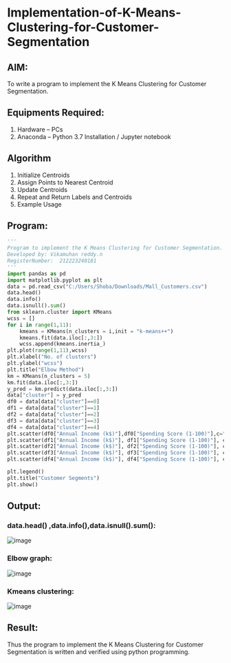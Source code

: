 # Implementation-of-K-Means-Clustering-for-Customer-Segmentation

## AIM:
To write a program to implement the K Means Clustering for Customer Segmentation.

## Equipments Required:
1. Hardware – PCs
2. Anaconda – Python 3.7 Installation / Jupyter notebook

## Algorithm
1. Initialize Centroids
2. Assign Points to Nearest Centroid
3. Update Centroids
4. Repeat and Return Labels and Centroids
5. Example Usage

## Program:
```py
'''
Program to implement the K Means Clustering for Customer Segmentation.
Developed by: Vikamuhan reddy.n 
RegisterNumber:  212223240181
'''
import pandas as pd
import matplotlib.pyplot as plt
data = pd.read_csv("C:/Users/Shoba/Downloads/Mall_Customers.csv")
data.head()
data.info()
data.isnull().sum()
from sklearn.cluster import KMeans
wcss = []
for i in range(1,11):
    kmeans = KMeans(n_clusters = i,init = "k-means++")
    kmeans.fit(data.iloc[:,3:]) 
    wcss.append(kmeans.inertia_)
plt.plot(range(1,11),wcss)
plt.xlabel("No. of clusters")
plt.ylabel("wcss")
plt.title("Elbow Method")
km = KMeans(n_clusters = 5)
km.fit(data.iloc[:,3:])
y_pred = km.predict(data.iloc[:,3:])
data["cluster"] = y_pred
df0 = data[data["cluster"]==0]
df1 = data[data["cluster"]==1]
df2 = data[data["cluster"]==2]
df3 = data[data["cluster"]==3]
df4 = data[data["cluster"]==4]
plt.scatter(df0["Annual Income (k$)"],df0["Spending Score (1-100)"],c="red",label = "cluster0")
plt.scatter(df1["Annual Income (k$)"], df1["Spending Score (1-100)"], c="blue", label="cluster1")
plt.scatter(df2["Annual Income (k$)"], df2["Spending Score (1-100)"], c="green", label="cluster2")
plt.scatter(df3["Annual Income (k$)"], df3["Spending Score (1-100)"], c="purple", label="cluster3")
plt.scatter(df4["Annual Income (k$)"], df4["Spending Score (1-100)"], c="orange", label="cluster4")

plt.legend()
plt.title("Customer Segments")
plt.show()
```

## Output:
### data.head() ,data.info(),data.isnull().sum():
![image](https://github.com/vikamuhan-reddy/Implementation-of-K-Means-Clustering-for-Customer-Segmentation/assets/144928933/250f25c9-61f8-4dbe-947b-a4eed865bd57)

### Elbow graph:
![image](https://github.com/vikamuhan-reddy/Implementation-of-K-Means-Clustering-for-Customer-Segmentation/assets/144928933/8849887f-e7cf-42f2-a9ee-efb5003b1462)

### Kmeans clustering:
![image](https://github.com/vikamuhan-reddy/Implementation-of-K-Means-Clustering-for-Customer-Segmentation/assets/144928933/93492531-49f8-41b7-8dea-6f618627c94f)


## Result:
Thus the program to implement the K Means Clustering for Customer Segmentation is written and verified using python programming.
